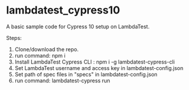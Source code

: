 # lambdatest_cypress10
A basic sample code for Cypress 10 setup on LambdaTest.

Steps:
1) Clone/download the repo.
2) run command: npm i
3) Install LambdaTest Cypress CLI : npm i -g lambdatest-cypress-cli
4) Set LambdaTest username and access key in lambdatest-config.json 
5) Set path of spec files in "specs" in lambdatest-config.json
6) run command: lambdatest-cypress run
